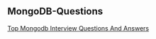 ## MongoDB-Questions
[Top Mongodb Interview Questions And Answers](https://intellipaat.com/interview-question/mongodb-interview-questions/)
